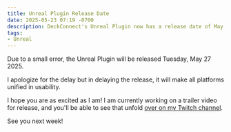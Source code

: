 ```yaml
---
title: Unreal Plugin Release Date
date: 2025-05-23 07:19 -0700
description: DeckConnect's Unreal Plugin now has a release date of May 27th!
tags:
- Unreal
---
```


Due to a small error, the Unreal Plugin will be released Tuesday, May 27 2025.

I apologize for the delay but in delaying the release, it will make all platforms unified in usability.

I hope you are as excited as I am! I am currently working on a trailer video for release, and you'll be able to see that unfold [over on my Twitch channel](https://twitch.tv/socksthewolf).

See you next week!
